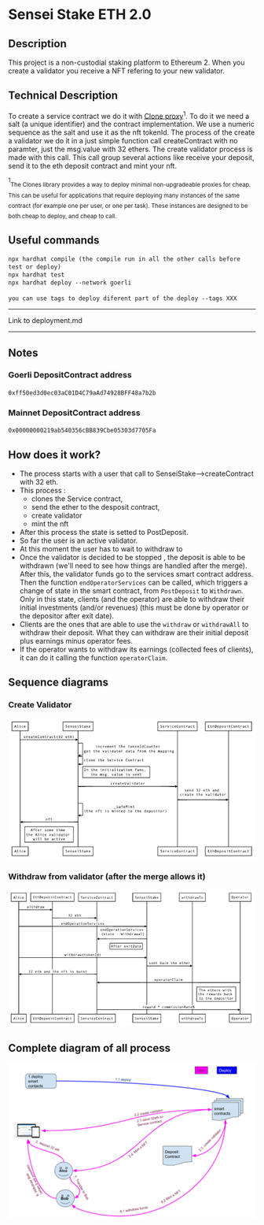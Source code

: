 # Sensei Stake ETH 2.0

## Description 

This project is a non-custodial staking platform to Ethereum 2. When you create a validator you receive a NFT refering to your new validator. 

## Technical Description

To create a service contract we do it with [Clone proxy](#clone)<sup>1</sup>. To do it we need a salt (a unique identifier) and the contract implementation. We use a numeric sequence as the salt and use it as the nft tokenId. 
The process of the create a validator we do it in a just simple function call createContract with no paramter, just the msg.value with 32 ethers.
The create validator process is made with this call. This call group several actions like receive your deposit, send it to the eth deposit contract and mint your nft.

<sup>1</sup><a name="clone"></a><sub>The Clones library provides a way to deploy minimal non-upgradeable proxies for cheap. This can be useful for applications that require deploying many instances of the same contract (for example one per user, or one per task). These instances are designed to be both cheap to deploy, and cheap to call.</sub>

## Useful commands 

```shell
npx hardhat compile (the compile run in all the other calls before test or deploy)
npx hardhat test
npx hardhat deploy --network goerli 

you can use tags to deploy diferent part of the deploy --tags XXX 
```

---
 
 Link to deployment.md

--- 

## Notes

### Goerli **DepositContract** address

``0xff50ed3d0ec03aC01D4C79aAd74928BFF48a7b2b``

### Mainnet **DepositContract** address

``0x00000000219ab540356cBB839Cbe05303d7705Fa``

## How does it work?
- The process starts with a user that call to SenseiStake-->createContract with 32 eth.  
- This process : 
  - clones the Service contract, 
  - send the ether to the desposit contract, 
  - create validator  
  - mint the nft
- After this process the state is setted to PostDeposit. 
- So far the user is an active validator. 
- At this moment the user has to wait to withdraw to 
- Once the validator is decided to be stopped , the deposit is able to be withdrawn (we'll need to see how things are handled after the merge). After this, the validator funds go to the services smart contract address. Then the function ``endOperatorServices`` can be called, which triggers a change of state in the smart contract, from ``PostDeposit`` to ``Withdrawn``. Only in this state, clients (and the operator) are able to withdraw their initial investments (and/or revenues) (this must be done by operator or the depositor after exit date).
- Clients are the ones that are able to use the ``withdraw`` or ``withdrawAll`` to withdraw their deposit. What they can withdraw are their initial deposit plus earnings minus operator fees.
- If the operator wants to withdraw its earnings (collected fees of clients), it can do it calling the function ``operatorClaim``.

## Sequence diagrams 

### Create Validator

![Deposit 32Eth - SenseiStake.drawio.png](readme_assets/CreateValidatorNFT.png)



### Withdraw from validator (after the merge allows it)

![Create a Validator - SenseiStake.drawio.png](readme_assets/WithdrawNFT.png)


## Complete diagram of all process
![Complete Diagram - SenseiStake.drawio.png](readme_assets/diagramaUIsenseistakeNFT.png)

